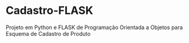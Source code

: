 # Cadastro-FLASK
Projeto em Python e FLASK de Programação Orientada a Objetos para Esquema de Cadastro de Produto
